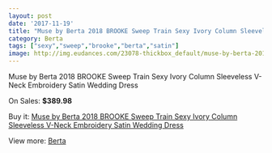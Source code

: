 ```yaml
---
layout: post
date: '2017-11-19'
title: "Muse by Berta 2018 BROOKE Sweep Train Sexy Ivory Column Sleeveless V-Neck Embroidery Satin Wedding Dress"
category: Berta
tags: ["sexy","sweep","brooke","berta","satin"]
image: http://img.eudances.com/23078-thickbox_default/muse-by-berta-2018-brooke-sweep-train-sexy-ivory-column-sleeveless-v-neck-embroidery-satin-wedding-dress.jpg
---
```

Muse by Berta 2018 BROOKE Sweep Train Sexy Ivory Column Sleeveless V-Neck Embroidery Satin Wedding Dress

On Sales: **$389.98**
<a href="https://www.eudances.com/en/berta/7381-muse-by-berta-2018-brooke-sweep-train-sexy-ivory-column-sleeveless-v-neck-embroidery-satin-wedding-dress.html"><amp-img layout="responsive" width="600" height="600" src="//img.eudances.com/23078-thickbox_default/muse-by-berta-2018-brooke-sweep-train-sexy-ivory-column-sleeveless-v-neck-embroidery-satin-wedding-dress.jpg" alt="Muse by Berta 2018 BROOKE Sweep Train Sexy Ivory Column Sleeveless V-Neck Embroidery Satin Wedding Dress 0" /></a>
<a href="https://www.eudances.com/en/berta/7381-muse-by-berta-2018-brooke-sweep-train-sexy-ivory-column-sleeveless-v-neck-embroidery-satin-wedding-dress.html"><amp-img layout="responsive" width="600" height="600" src="//img.eudances.com/23082-thickbox_default/muse-by-berta-2018-brooke-sweep-train-sexy-ivory-column-sleeveless-v-neck-embroidery-satin-wedding-dress.jpg" alt="Muse by Berta 2018 BROOKE Sweep Train Sexy Ivory Column Sleeveless V-Neck Embroidery Satin Wedding Dress 1" /></a>
<a href="https://www.eudances.com/en/berta/7381-muse-by-berta-2018-brooke-sweep-train-sexy-ivory-column-sleeveless-v-neck-embroidery-satin-wedding-dress.html"><amp-img layout="responsive" width="600" height="600" src="//img.eudances.com/23081-thickbox_default/muse-by-berta-2018-brooke-sweep-train-sexy-ivory-column-sleeveless-v-neck-embroidery-satin-wedding-dress.jpg" alt="Muse by Berta 2018 BROOKE Sweep Train Sexy Ivory Column Sleeveless V-Neck Embroidery Satin Wedding Dress 2" /></a>
<a href="https://www.eudances.com/en/berta/7381-muse-by-berta-2018-brooke-sweep-train-sexy-ivory-column-sleeveless-v-neck-embroidery-satin-wedding-dress.html"><amp-img layout="responsive" width="600" height="600" src="//img.eudances.com/23080-thickbox_default/muse-by-berta-2018-brooke-sweep-train-sexy-ivory-column-sleeveless-v-neck-embroidery-satin-wedding-dress.jpg" alt="Muse by Berta 2018 BROOKE Sweep Train Sexy Ivory Column Sleeveless V-Neck Embroidery Satin Wedding Dress 3" /></a>
<a href="https://www.eudances.com/en/berta/7381-muse-by-berta-2018-brooke-sweep-train-sexy-ivory-column-sleeveless-v-neck-embroidery-satin-wedding-dress.html"><amp-img layout="responsive" width="600" height="600" src="//img.eudances.com/23079-thickbox_default/muse-by-berta-2018-brooke-sweep-train-sexy-ivory-column-sleeveless-v-neck-embroidery-satin-wedding-dress.jpg" alt="Muse by Berta 2018 BROOKE Sweep Train Sexy Ivory Column Sleeveless V-Neck Embroidery Satin Wedding Dress 4" /></a>

Buy it: [Muse by Berta 2018 BROOKE Sweep Train Sexy Ivory Column Sleeveless V-Neck Embroidery Satin Wedding Dress](https://www.eudances.com/en/berta/7381-muse-by-berta-2018-brooke-sweep-train-sexy-ivory-column-sleeveless-v-neck-embroidery-satin-wedding-dress.html "Muse by Berta 2018 BROOKE Sweep Train Sexy Ivory Column Sleeveless V-Neck Embroidery Satin Wedding Dress")

View more: [Berta](https://www.eudances.com/en/110-berta "Berta")